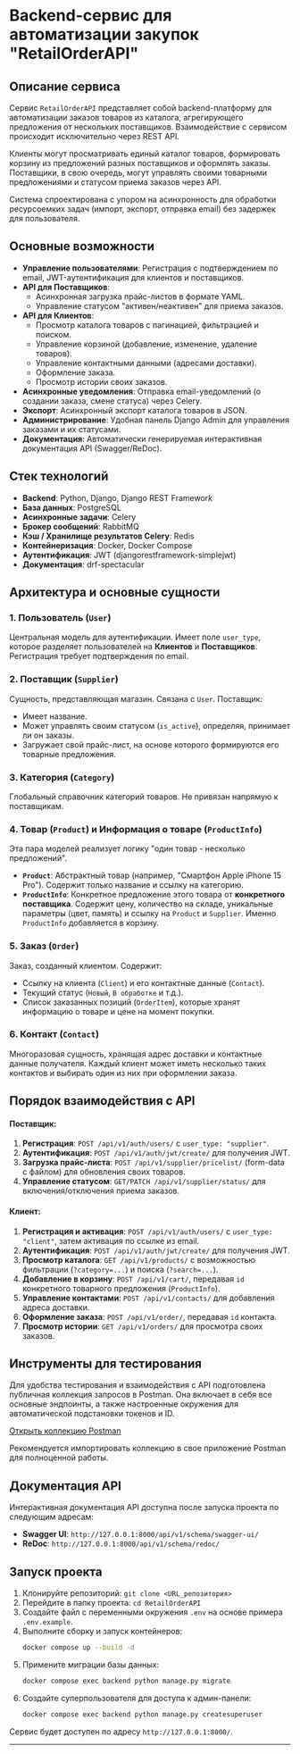 # Backend-сервис для автоматизации закупок "RetailOrderAPI"

## Описание сервиса

Сервис `RetailOrderAPI` представляет собой backend-платформу для автоматизации заказов товаров из каталога, агрегирующего предложения от нескольких поставщиков. Взаимодействие с сервисом происходит исключительно через REST API.

Клиенты могут просматривать единый каталог товаров, формировать корзину из предложений разных поставщиков и оформлять заказы. Поставщики, в свою очередь, могут управлять своими товарными предложениями и статусом приема заказов через API.

Система спроектирована с упором на асинхронность для обработки ресурсоемких задач (импорт, экспорт, отправка email) без задержек для пользователя.

## Основные возможности

- **Управление пользователями**: Регистрация с подтверждением по email, JWT-аутентификация для клиентов и поставщиков.
- **API для Поставщиков**:
    - Асинхронная загрузка прайс-листов в формате YAML.
    - Управление статусом "активен/неактивен" для приема заказов.
- **API для Клиентов**:
    - Просмотр каталога товаров с пагинацией, фильтрацией и поиском.
    - Управление корзиной (добавление, изменение, удаление товаров).
    - Управление контактными данными (адресами доставки).
    - Оформление заказа.
    - Просмотр истории своих заказов.
- **Асинхронные уведомления**: Отправка email-уведомлений (о создании заказа, смене статуса) через Celery.
- **Экспорт**: Асинхронный экспорт каталога товаров в JSON.
- **Администрирование**: Удобная панель Django Admin для управления заказами и их статусами.
- **Документация**: Автоматически генерируемая интерактивная документация API (Swagger/ReDoc).

## Стек технологий

- **Backend**: Python, Django, Django REST Framework
- **База данных**: PostgreSQL
- **Асинхронные задачи**: Celery
- **Брокер сообщений**: RabbitMQ
- **Кэш / Хранилище результатов Celery**: Redis
- **Контейнеризация**: Docker, Docker Compose
- **Аутентификация**: JWT (djangorestframework-simplejwt)
- **Документация**: drf-spectacular

## Архитектура и основные сущности

### 1. Пользователь (`User`)
Центральная модель для аутентификации. Имеет поле `user_type`, которое разделяет пользователей на **Клиентов** и **Поставщиков**. Регистрация требует подтверждения по email.

### 2. Поставщик (`Supplier`)
Сущность, представляющая магазин. Связана с `User`. Поставщик:
- Имеет название.
- Может управлять своим статусом (`is_active`), определяя, принимает ли он заказы.
- Загружает свой прайс-лист, на основе которого формируются его товарные предложения.

### 3. Категория (`Category`)
Глобальный справочник категорий товаров. Не привязан напрямую к поставщикам.

### 4. Товар (`Product`) и Информация о товаре (`ProductInfo`)
Эта пара моделей реализует логику "один товар - несколько предложений".
- **`Product`**: Абстрактный товар (например, "Смартфон Apple iPhone 15 Pro"). Содержит только название и ссылку на категорию.
- **`ProductInfo`**: Конкретное предложение этого товара от **конкретного поставщика**. Содержит цену, количество на складе, уникальные параметры (цвет, память) и ссылку на `Product` и `Supplier`. Именно `ProductInfo` добавляется в корзину.

### 5. Заказ (`Order`)
Заказ, созданный клиентом. Содержит:
- Ссылку на клиента (`Client`) и его контактные данные (`Contact`).
- Текущий статус (`Новый`, `В обработке` и т.д.).
- Список заказанных позиций (`OrderItem`), которые хранят информацию о товаре и цене на момент покупки.

### 6. Контакт (`Contact`)
Многоразовая сущность, хранящая адрес доставки и контактные данные получателя. Каждый клиент может иметь несколько таких контактов и выбирать один из них при оформлении заказа.

## Порядок взаимодействия с API

#### Поставщик:
1.  **Регистрация**: `POST /api/v1/auth/users/` с `user_type: "supplier"`.
2.  **Аутентификация**: `POST /api/v1/auth/jwt/create/` для получения JWT.
3.  **Загрузка прайс-листа**: `POST /api/v1/supplier/pricelist/` (form-data с файлом) для обновления своих товаров.
4.  **Управление статусом**: `GET/PATCH /api/v1/supplier/status/` для включения/отключения приема заказов.

#### Клиент:
1.  **Регистрация и активация**: `POST /api/v1/auth/users/` с `user_type: "client"`, затем активация по ссылке из email.
2.  **Аутентификация**: `POST /api/v1/auth/jwt/create/` для получения JWT.
3.  **Просмотр каталога**: `GET /api/v1/products/` с возможностью фильтрации (`?category=...`) и поиска (`?search=...`).
4.  **Добавление в корзину**: `POST /api/v1/cart/`, передавая `id` конкретного товарного предложения (`ProductInfo`).
5.  **Управление контактами**: `POST /api/v1/contacts/` для добавления адреса доставки.
6.  **Оформление заказа**: `POST /api/v1/order/`, передавая `id` контакта.
7.  **Просмотр истории**: `GET /api/v1/orders/` для просмотра своих заказов.

## Инструменты для тестирования
Для удобства тестирования и взаимодействия с API подготовлена публичная коллекция запросов в Postman. Она включает в себя все основные эндпоинты, а также настроенные окружения для автоматической подстановки токенов и ID.

[Открыть коллекцию Postman](https://bold-astronaut-977939-2110.postman.co/workspace/%D1%82%D0%B5%D1%81%D1%82%D0%BE%D0%B2%D0%B0%D1%8F-%D0%BA%D0%BE%D0%BC%D0%B0%D0%BD%D0%B4%D0%B0-Workspace~1c03f5ee-9ced-48e9-8fd8-011c1a93ffca/collection/42519970-0cf2a09a-0f96-467c-913d-00043548b465?action=share&creator=42519970&active-environment=42519970-fe124ac2-8293-415c-b26e-a316967da8f4)

Рекомендуется импортировать коллекцию в свое приложение Postman для полноценной работы. 

## Документация API

Интерактивная документация API доступна после запуска проекта по следующим адресам:
- **Swagger UI**: `http://127.0.0.1:8000/api/v1/schema/swagger-ui/`
- **ReDoc**: `http://127.0.0.1:8000/api/v1/schema/redoc/`

## Запуск проекта

1.  Клонируйте репозиторий: `git clone <URL_репозитория>`
2.  Перейдите в папку проекта: `cd RetailOrderAPI`
3.  Создайте файл с переменными окружения `.env` на основе примера `.env.example`.
4.  Выполните сборку и запуск контейнеров:
    ```bash
    docker compose up --build -d
    ```
5.  Примените миграции базы данных:
    ```bash
    docker compose exec backend python manage.py migrate
    ```
6.  Создайте суперпользователя для доступа к админ-панели:
    ```bash
    docker compose exec backend python manage.py createsuperuser
    ```
Сервис будет доступен по адресу `http://127.0.0.1:8000/`.

---

